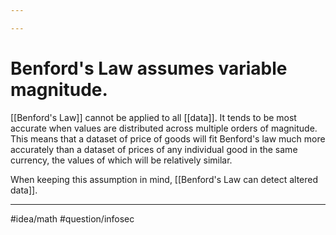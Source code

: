 ```yaml
---

---
```

# Benford's Law assumes variable magnitude. 
[[Benford's Law]] cannot be applied to all [[data]]. It tends to be most accurate when values are distributed across multiple orders of magnitude. This means that a dataset of price of goods will fit Benford's law much more accurately than a dataset of prices of any individual good in the same currency, the values of which will be relatively similar. 

When keeping this assumption in mind, [[Benford's Law can detect altered data]]. 

---
#idea/math 
#question/infosec 

[1]: https://en.wikipedia.org/wiki/Benford's_law#Explanations